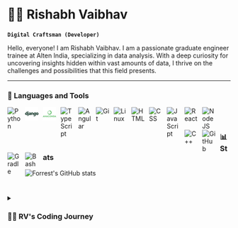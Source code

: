 # 🏄‍♂️ Rishabh Vaibhav

**`Digital Craftsman (Developer)`**

Hello, everyone! I am Rishabh Vaibhav. I am a passionate graduate engineer trainee at Alten India, specializing in data analysis. With a deep curiosity for uncovering insights hidden within vast amounts of data, I thrive on the challenges and possibilities that this field presents.


---

### 🧰 Languages and Tools

<img align="left" alt="Python" width="30px" style="padding-right:10px;" src="https://cdn.jsdelivr.net/gh/devicons/devicon/icons/python/python-plain.svg" />
<img align="left" alt="Django" width="30px" style="padding-right:10px;" src="https://raw.githubusercontent.com/devicons/devicon/1119b9f84c0290e0f0b38982099a2bd027a48bf1/icons/django/django-plain-wordmark.svg"/>
<img align="left" alt="Anaconda" width="30px" style="padding-right:10px;" src="https://raw.githubusercontent.com/devicons/devicon/1119b9f84c0290e0f0b38982099a2bd027a48bf1/icons/anaconda/anaconda-original-wordmark.svg" />
<img align="left" alt="TypeScript" width="30px" style="padding-right:10px;" src="https://cdn.jsdelivr.net/gh/devicons/devicon/icons/typescript/typescript-plain.svg" />
<img align="left" alt="Angular" width="30px" style="padding-right:10px;" src="https://cdn.jsdelivr.net/gh/devicons/devicon/icons/angularjs/angularjs-plain.svg" />
<img align="left" alt="Git" width="30px" style="padding-right:10px;" src="https://cdn.jsdelivr.net/gh/devicons/devicon/icons/git/git-original.svg" />
<img align="left" alt="Linux" width="30px" style="padding-right:10px;" src="https://cdn.jsdelivr.net/gh/devicons/devicon/icons/linux/linux-original.svg" />
<img align="left" alt="HTML" width="30px" style="padding-right:10px;" src="https://cdn.jsdelivr.net/gh/devicons/devicon/icons/html5/html5-plain.svg" />
<img align="left" alt="CSS" width="30px" style="padding-right:10px;" src="https://cdn.jsdelivr.net/gh/devicons/devicon/icons/css3/css3-plain.svg" />
<img align="left" alt="JavaScript" width="30px" style="padding-right:10px;" src="https://cdn.jsdelivr.net/gh/devicons/devicon/icons/javascript/javascript-plain.svg" />
<img align="left" alt="React" width="30px" style="padding-right:10px;" src="https://cdn.jsdelivr.net/gh/devicons/devicon/icons/react/react-original.svg" />
<img align="left" alt="NodeJS" width="30px" style="padding-right:10px;" src="https://cdn.jsdelivr.net/gh/devicons/devicon/icons/nodejs/nodejs-original.svg" />

<img align="left" alt="C++" width="30px" style="padding-right:10px;" src="https://cdn.jsdelivr.net/gh/devicons/devicon/icons/cplusplus/cplusplus-line.svg" />
<img align="left" alt="GitHub" width="30px" style="padding-right:10px;" src="https://cdn.jsdelivr.net/gh/devicons/devicon/icons/github/github-original.svg" />
<img align="left" alt="Gradle" width="30px" style="padding-right:10px;" src="https://cdn.jsdelivr.net/gh/devicons/devicon/icons/gradle/gradle-plain.svg" />
<img align="left" alt="Bash" width="30px" style="padding-right:10px;" src="https://cdn.jsdelivr.net/gh/devicons/devicon/icons/bash/bash-original.svg" />
<br />

#

### 📊 Stats

![Forrest's GitHub stats](https://github-readme-stats.vercel.app/api?username=rishabhvaibhav&show_icons=true&theme=gruvbox)

<!-- ![GitHub Streak](https://streak-stats.demolab.com?user=ForrestKnight&theme=gruvbox&border_radius=4.5) -->

#

<details>
 <summary><h3>👨‍💻 RV's Coding Journey</h3></summary>
   
   
   From the very beginning of my journey, I was captivated by the power of coding to unlock the potential of data. I embarked on this path by immersing myself in programming languages such as Python and R, equipping myself with the skills necessary for effective data manipulation and analysis. As I delved deeper, I discovered the art of transforming raw data into meaningful visualizations and utilizing statistical techniques to draw valuable conclusions.

   Throughout my career, I have honed my expertise in various aspects of data analysis, including statistical analysis, machine learning, and predictive modeling. I have worked with diverse datasets, collaborated with cross-functional teams, and leveraged cutting-edge tools and libraries to deliver data-driven insights that fuel informed decision-making.

   In addition to my technical skills, I pride myself on being a lifelong learner. I stay up to date with emerging technologies, attend industry conferences, and actively engage with online communities to continually expand my knowledge and keep pace with the ever-evolving field of data analysis.

   As a data analyst, I am driven by a genuine passion for unraveling complex patterns, finding hidden correlations, and translating data into actionable recommendations. I am excited to contribute my skills, creativity, and analytical mindset to make a meaningful impact in leveraging data for business growth and innovation.

   I am truly excited about the endless possibilities that lie ahead in the realm of data analysis. I believe that by combining my technical expertise, relentless curiosity, and dedication to excellence, I can help organizations unlock the true potential of their data.
   
   

[website]: https://altenrv.com

